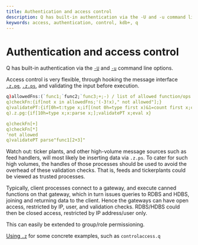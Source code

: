 ```yaml
---
title: Authentication and access control
description: Q has built-in authentication via the -U and -u command line options. Access control is very flexible, through hooking the message interface .z.pg, .z.ps, and validating the input before execution.
keywords: access, authentication, control, kdb+, q
---
```

# Authentication and access control





Q has built-in authentication via the [`-U`](../basics/cmdline.md#-u-usr-pwd) and [`-u`](../basics/cmdline.md#-u-usr-pwd-local) command line options.

Access control is very flexible, through hooking the message interface [`.z.pg`](../ref/dotz.md#zpg-get "get"), [`.z.ps`](../ref/dotz.md#zps-set "set"), and validating the input before execution.

```q
q)allowedFns:(`func1;`func2;`func3;+;-) / list of allowed function/ops to call
q)checkFn:{if[not x in allowedFns;'(-3!x)," not allowed"];}
q)validatePT:{if[0h=t:type x;if[(not 0h=type first x)&1=count first x;checkFn first x;];.z.s each x where 0h=type each x;];}
q).z.pg:{if[10h=type x;x:parse x;];validatePT x;eval x}

q)checkFn[+]
q)checkFn[*]
'not allowed
q)validatePT parse"func1[2+3]"
```

Watch out: ticker plants, and other high-volume message sources such as feed handlers, will most likely be inserting data via `.z.ps`. To cater for such high volumes, the handles of those processes should be used to avoid the overhead of these validation checks. That is, feeds and tickerplants could be viewed as trusted processes.

Typically, client processes connect to a gateway, and execute canned functions on that gateway, which in turn issues queries to RDBS and HDBS, joining and returning data to the client. Hence the gateways can have open access, restricted by IP, user, and validation checks. RDBS/HDBS could then be closed access, restricted by IP address/user only.

This can easily be extended to group/role permissioning.

<i class="far fa-hand-point-right"></i> 
[Using `.z`](using-dotz.md) for some concrete examples, such as `controlaccess.q`
